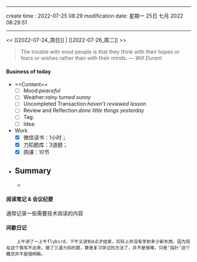 
---
create time : 2022-07-25 08:29
modification date: 星期一 25日 七月 2022 08:29:51

---

<< [[2022-07-24_周日]] | [[2022-07-26_周二]] >>

> The trouble with most people is that they think with their hopes or fears or wishes rather than with their minds.
> — <cite>Will Durant</cite>

#### Business of today
-  ==Content==
	- [ ] Mood:*peaceful*
	- [ ] Weather:*rainy turned sunny*
	- [ ] Uncompleted Transaction:*haven't reviewed lesson*
	- [ ] Review and Reflection:*done little things yesterday*
	- [ ] Tag:
	- [ ] Idea:
- Work
	- [x] 微信读书：1小时；
	- [x] 力扣题库：3道题；
	- [x] 网课：10节
- Summary
	- 
	- 
	
#### 阅读笔记 & 会议纪要
通常记录一些需要技术阅读的内容

#### 间歇日记
		上午讲了一上午flybird，下午又讲到4点才结束，实际上并没有学到多少新东西，因为现在这个我写不出来，做了三道力扣的题，算是复习学过的方法了，并不是很难，只是‘指针’这个概念并不是很明晰。
